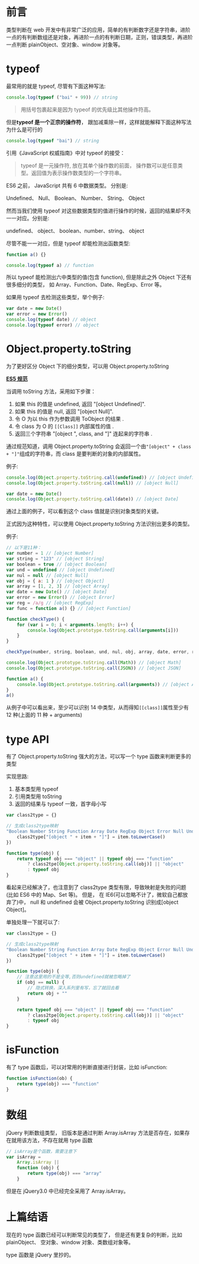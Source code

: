 # 前言

类型判断在 web 开发中有非常广泛的应用，简单的有判断数字还是字符串，进阶一点的有判断数组还是对象，再进阶一点的有判断日期，正则，错误类型，再进阶一点判断 plainObject、空对象、window 对象等。

# typeof

最常用的就是 typeof, 尽管有下面这种写法:

```js
console.log(typeof ("bai" + 99)) // string
```

> 用括号包裹起来是因为 typeof 的优先级比其他操作符高。

但是**typeof 是一个正宗的操作符**， 跟加减乘除一样，这样就能解释下面这种写法为什么是可行的

```js
console.log(typeof "bai") // string
```

引用《JavaScript 权威指南》中对 typeof 的接受：

> typeof 是一元操作符, 放在其单个操作数的前面， 操作数可以是任意类型。返回值为表示操作数类型的一个字符串。

ES6 之前， JavaScript 共有 6 中数据类型。 分别是:

Undefined、 Null、 Boolean、 Number、 String、 Object

然而当我们使用 typeof 对这些数据类型的值进行操作的时候，返回的结果却不失一一对应。分别是:

undefined、 object、 boolean、number、string、 object

尽管不能一一对应，但是 typeof 却能检测出函数类型:

```js
function a() {}

console.log(typeof a) // function
```

所以 typeof 能检测出六中类型的值(包含 function), 但是除此之外 Object 下还有很多细分的类型， 如 Array、Function、Date、RegExp、Error 等。

如果用 typeof 去检测这些类型，举个例子:

```js
var date = new Date()
var error = new Error()
console.log(typeof date) // object
console.log(typeof error) // object
```

# Object.property.toString

为了更好区分 Object 下的细分类型，可以用 Object.property.toString

**[ES5 规范](http://yanhaijing.com/es5/#304)**

当调用 toString 方法，采用如下步骤：

1. 如果 this 的值是 undefined, 返回 "[object Undefined]".
2. 如果 this 的值是 null, 返回 "[object Null]".
3. 令 O 为以 this 作为参数调用 ToObject 的结果 .
4. 令 class 为 O 的 `[[Class]]` 内部属性的值 .
5. 返回三个字符串 "[object ", class, and "]" 连起来的字符串 .

通过规范知道，调用 Object.property.toString 会返回一个由`"[object" + class + "]"`组成的字符串，而 class 是要判断的对象的内部属性。

例子:

```js
console.log(Object.property.toString.call(undefined)) // [object Undefined]
console.log(Object.property.toString.call(null)) // [object Null]

var date = new Date()
console.log(Object.property.toString.call(date)) // [object Date]
```

通过上面的例子，可以看到这个 class 值就是识别对象类型的关键。

正式因为这种特性，可以使用 Object.property.toString 方法识别出更多的类型。

例子:

```js
// 以下是11种：
var number = 1 // [object Number]
var string = "123" // [object String]
var boolean = true // [object Boolean]
var und = undefined // [object Undefined]
var nul = null // [object Null]
var obj = { a: 1 } // [object Object]
var array = [1, 2, 3] // [object Array]
var date = new Date() // [object Date]
var error = new Error() // [object Error]
var reg = /a/g // [object RegExp]
var func = function a() {} // [object Function]

function checkType() {
	for (var i = 0; i < arguments.length; i++) {
		console.log(Object.prototype.toString.call(arguments[i]))
	}
}

checkType(number, string, boolean, und, nul, obj, array, date, error, reg, func)

console.log(Object.prototype.toString.call(Math)) // [object Math]
console.log(Object.prototype.toString.call(JSON)) // [object JSON]

function a() {
	console.log(Object.prototype.toString.call(arguments)) // [object Arguments]
}
a()
```

从例子中可以看出来，至少可以识别 14 中类型，从而得知`[[class]]`属性至少有 12 种(上面的 11 种 + arguments)

# type API

有了 Object.property.toString 强大的方法，可以写一个 type 函数来判断更多的类型

实现思路:

1. 基本类型用 typeof
2. 引用类型用 toString
3. 返回的结果与 typeof 一致，首字母小写

```js
var class2type = {}

// 生成class2type映射
"Boolean Number String Function Array Date RegExp Object Error Null Undefined".split(" ").map(function (item, index) {
	class2type["[object " + item + "]"] = item.toLowerCase()
})

function type(obj) {
	return typeof obj === "object" || typeof obj === "function"
		? class2tpe[Object.property.toString.call(obj)] || "object"
		: typeof obj
}
```

看起来已经解决了，也注意到了 class2type 类型有限，导致映射是失败的问题(比如 ES6 中的 Map、Set 等)。
但是， 在 IE6(可以忽略不计了，微软自己都放弃了)中， null 和 undefined 会被 Object.property.toString 识别成[object Object]。

单独处理一下就可以了:

```js
var class2type = {}

// 生成class2type映射
"Boolean Number String Function Array Date RegExp Object Error Null Undefined".split(" ").map(function (item, index) {
	class2type["[object " + item + "]"] = item.toLowerCase()
})

function type(obj) {
	// 注意这里用的不是全等,否则undefined就被忽略掉了
	if (obj == null) {
		// 隐式转换，深入系列里有写，忘了就回去看
		return obj + ""
	}

	return typeof obj === "object" || typeof obj === "function"
		? class2tpe[Object.property.toString.call(obj)] || "object"
		: typeof obj
}
```

# isFunction

有了 type 函数后，可以对常用的判断直接进行封装，比如 isFunction:

```js
function isFunction(ob) {
	return type(obj) === "function"
}
```

# 数组

jQuery 判断数组类型， 旧版本是通过判断 Array.isArray 方法是否存在，如果存在就用该方法，不存在就用 type 函数

```js
// isArray是个函数，需要注意下
var isArray =
	Array.isArray ||
	function (obj) {
		return type(obj) === "array"
	}
```

但是在 jQuery3.0 中已经完全采用了 Array.isArray。

# 上篇结语

现在的 type 函数已经可以判断常见的类型了， 但是还有更复杂的判断，比如 plainObject、 空对象、window 对象、类数组对象等。

type 函数是 jQuery 里抄的。
